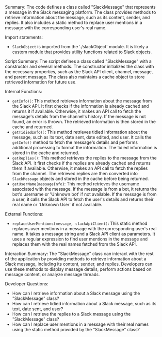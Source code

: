 Summary:
The code defines a class called "SlackMessage" that represents a message in the Slack messaging platform. The class provides methods to retrieve information about the message, such as its content, sender, and replies. It also includes a static method to replace user mentions in a message with the corresponding user's real name.

Import statements:
- `SlackObject` is imported from the './slackObject' module. It is likely a custom module that provides utility functions related to Slack objects.

Script Summary:
The script defines a class called "SlackMessage" with a constructor and several methods. The constructor initializes the class with the necessary properties, such as the Slack API client, channel, message, and parent message. The class also maintains a cache object to store retrieved information for future use.

Internal Functions:
- `getInfo()`: This method retrieves information about the message from the Slack API. It first checks if the information is already cached and returns it if available. Otherwise, it makes an API call to fetch the message's details from the channel's history. If the message is not found, an error is thrown. The retrieved information is then stored in the cache and returned.
- `getTidiedInfo()`: This method retrieves tidied information about the message, such as its text, date sent, date edited, and user. It calls the `getInfo()` method to fetch the message's details and performs additional processing to format the information. The tidied information is stored in the cache and returned.
- `getReplies()`: This method retrieves the replies to the message from the Slack API. It first checks if the replies are already cached and returns them if available. Otherwise, it makes an API call to fetch the replies from the channel. The retrieved replies are then converted into `SlackMessage` objects and stored in the cache before being returned.
- `getUserName(messageInfo)`: This method retrieves the username associated with the message. If the message is from a bot, it returns the bot's username or 'Unknown bot' if not available. If the message is from a user, it calls the Slack API to fetch the user's details and returns their real name or 'Unknown User' if not available.

External Functions:
- `replaceUserMentions(message, slackApiClient)`: This static method replaces user mentions in a message with the corresponding user's real name. It takes a message string and a Slack API client as parameters. It uses a regular expression to find user mentions in the message and replaces them with the real names fetched from the Slack API.

Interaction Summary:
The "SlackMessage" class can interact with the rest of the application by providing methods to retrieve information about a Slack message, including its content, sender, and replies. Developers can use these methods to display message details, perform actions based on message content, or analyze message threads.

Developer Questions:
- How can I retrieve information about a Slack message using the "SlackMessage" class?
- How can I retrieve tidied information about a Slack message, such as its text, date sent, and user?
- How can I retrieve the replies to a Slack message using the "SlackMessage" class?
- How can I replace user mentions in a message with their real names using the static method provided by the "SlackMessage" class?